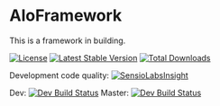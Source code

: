 # AloFramework #

This is a framework in building.

[![License](https://poser.pugx.org/aloframework/aloframework/license?format=plastic)](LICENSE) [![Latest Stable Version](https://poser.pugx.org/aloframework/aloframework/v/stable?format=plastic)](https://packagist.org/packages/aloframework/aloframework)  [![Total Downloads](https://poser.pugx.org/aloframework/aloframework/downloads?format=plastic)](https://packagist.org/packages/aloframework/aloframework)

Development code quality: [![SensioLabsInsight](https://insight.sensiolabs.com/projects/2b373436-ce4e-4d46-a217-a99645ffa5a0/small.png)](https://insight.sensiolabs.com/projects/2b373436-ce4e-4d46-a217-a99645ffa5a0)

Dev: [![Dev Build Status](https://travis-ci.org/aloframework/aloframework.svg?branch=develop)](https://travis-ci.org/aloframework/aloframework) Master: [![Dev Build Status](https://travis-ci.org/aloframework/aloframework.svg?branch=master)](https://travis-ci.org/aloframework/aloframework) 
